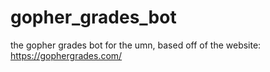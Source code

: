 # gopher_grades_bot
the gopher grades bot for the umn, based off of the website: https://gophergrades.com/
